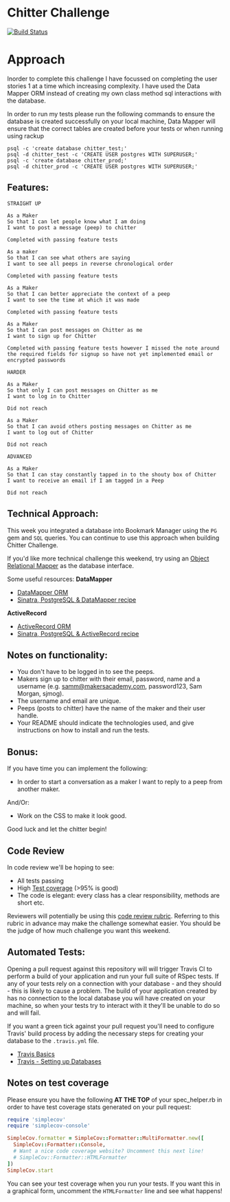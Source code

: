 Chitter Challenge
=================

[![Build Status](https://travis-ci.org/tso402/chitter-challenge.svg?branch=master)](https://travis-ci.org/tso402/chitter-challenge)

# Approach

Inorder to complete this challenge I have focussed on completing the user stories 1 at a time which increasing complexity. I have used the Data Mapper ORM instead of creating my own class method sql interactions with the database.

In order to run my tests please run the following commands to ensure the database is created successfully on your local machine, Data Mapper will ensure that the correct tables are created before your tests or when running using rackup

```
psql -c 'create database chitter_test;'
psql -d chitter_test -c 'CREATE USER postgres WITH SUPERUSER;'
psql -c 'create database chitter_prod;'
psql -d chitter_prod -c 'CREATE USER postgres WITH SUPERUSER;'
```


Features:
-------

```
STRAIGHT UP

As a Maker
So that I can let people know what I am doing  
I want to post a message (peep) to chitter

Completed with passing feature tests

As a maker
So that I can see what others are saying  
I want to see all peeps in reverse chronological order

Completed with passing feature tests

As a Maker
So that I can better appreciate the context of a peep
I want to see the time at which it was made

Completed with passing feature tests

As a Maker
So that I can post messages on Chitter as me
I want to sign up for Chitter

Completed with passing feature tests however I missed the note around the required fields for signup so have not yet implemented email or encrypted passwords

HARDER

As a Maker
So that only I can post messages on Chitter as me
I want to log in to Chitter

Did not reach

As a Maker
So that I can avoid others posting messages on Chitter as me
I want to log out of Chitter

Did not reach

ADVANCED

As a Maker
So that I can stay constantly tapped in to the shouty box of Chitter
I want to receive an email if I am tagged in a Peep

Did not reach
```

Technical Approach:
-----

This week you integrated a database into Bookmark Manager using the `PG` gem and `SQL` queries. You can continue to use this approach when building Chitter Challenge.

If you'd like more technical challenge this weekend, try using an [Object Relational Mapper](https://en.wikipedia.org/wiki/Object-relational_mapping) as the database interface.

Some useful resources:
**DataMapper**
- [DataMapper ORM](https://datamapper.org/)
- [Sinatra, PostgreSQL & DataMapper recipe](http://recipes.sinatrarb.com/p/databases/postgresql-datamapper)

**ActiveRecord**
- [ActiveRecord ORM](https://guides.rubyonrails.org/active_record_basics.html)
- [Sinatra, PostgreSQL & ActiveRecord recipe](http://recipes.sinatrarb.com/p/databases/postgresql-activerecord?#article)

Notes on functionality:
------

* You don't have to be logged in to see the peeps.
* Makers sign up to chitter with their email, password, name and a username (e.g. samm@makersacademy.com, password123, Sam Morgan, sjmog).
* The username and email are unique.
* Peeps (posts to chitter) have the name of the maker and their user handle.
* Your README should indicate the technologies used, and give instructions on how to install and run the tests.

Bonus:
-----

If you have time you can implement the following:

* In order to start a conversation as a maker I want to reply to a peep from another maker.

And/Or:

* Work on the CSS to make it look good.

Good luck and let the chitter begin!

Code Review
-----------

In code review we'll be hoping to see:

* All tests passing
* High [Test coverage](https://github.com/makersacademy/course/blob/master/pills/test_coverage.md) (>95% is good)
* The code is elegant: every class has a clear responsibility, methods are short etc.

Reviewers will potentially be using this [code review rubric](docs/review.md).  Referring to this rubric in advance may make the challenge somewhat easier.  You should be the judge of how much challenge you want this weekend.

Automated Tests:
-----

Opening a pull request against this repository will will trigger Travis CI to perform a build of your application and run your full suite of RSpec tests. If any of your tests rely on a connection with your database - and they should - this is likely to cause a problem. The build of your application created by has no connection to the local database you will have created on your machine, so when your tests try to interact with it they'll be unable to do so and will fail.

If you want a green tick against your pull request you'll need to configure Travis' build process by adding the necessary steps for creating your database to the `.travis.yml` file.

- [Travis Basics](https://docs.travis-ci.com/user/tutorial/)
- [Travis - Setting up Databases](https://docs.travis-ci.com/user/database-setup/)

Notes on test coverage
----------------------

Please ensure you have the following **AT THE TOP** of your spec_helper.rb in order to have test coverage stats generated
on your pull request:

```ruby
require 'simplecov'
require 'simplecov-console'

SimpleCov.formatter = SimpleCov::Formatter::MultiFormatter.new([
  SimpleCov::Formatter::Console,
  # Want a nice code coverage website? Uncomment this next line!
  # SimpleCov::Formatter::HTMLFormatter
])
SimpleCov.start
```

You can see your test coverage when you run your tests. If you want this in a graphical form, uncomment the `HTMLFormatter` line and see what happens!
